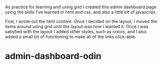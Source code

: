 As practice for learning and using grid I created this admin dashboard page using the skills I've learned in html and css, and also a little bit of javascript. 

First, I wrote out the html content. Once I decided on the layout, I moved the items around using grid until the layout was how i wanted it. Once I was satisfied with the layout I added other styles, such as colors, and I also added a small bit of functioning to make all of the links click-able. 

# admin-dashboard-odin